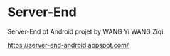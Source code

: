 # Server-End
Server-End of Android projet
by WANG Yi WANG Ziqi

https://server-end-android.appspot.com/
